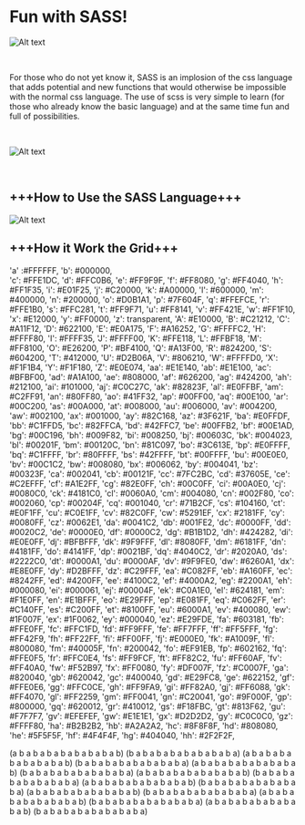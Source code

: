
<h1> Fun with SASS! </h1>

![Alt text](https://i.imgur.com/XiLsNZ7.jpg "SASS-PixelArt-Pack-by-Jonny-Banana")

</BR>

For those who do not yet know it, SASS is an implosion of the css language that adds potential and new functions that would otherwise be impossible with the normal css language.
The use of scss is very simple to learn (for those who already know the basic language) and at the same time fun and full of possibilities.

</BR>


![Alt text](https://i.imgur.com/faU4yUy.jpg "SASS-PixelArt-Pack-by-Jonny-Banana")

</BR>

<h2>+++How to Use the SASS Language+++</h2>

![Alt text](https://i.imgur.com/RaYTaDW.png "SASS-PixelArt-Pack-by-Jonny-Banana")



<h2>+++How it Work the Grid+++</h2>

'a' :#FFFFFF,
  'b': #000000,
  </BR>
  'c': #FFE1DC,
  'd': #FFC0B6,
  'e': #FF9F9F,
  'f': #FF8080,
  'g': #FF4040,
  'h': #FF1F35,
  'i': #E01F25,
  'j': #C20000,
  'k': #A00000,
  'l': #600000,
  'm': #400000,
  'n': #200000,
  'o': #D0B1A1,
  'p': #7F604F,
  'q': #FFEFCE,
  'r': #FFE1B0,
  's': #FFC281,
  't': #FF9F71,
  'u': #FF8141,
  'v': #FF421E,
  'w': #FF1F10,
  'x': #E12000,
  'y': #FF0000,
  'z': transparent,
  'A': #E10000,
  'B': #C21212,
  'C': #A11F12,
  'D': #622100,
  'E': #E0A175,
  'F': #A16252,
  'G': #FFFFC2,
  'H': #FFFF80,
  'I': #FFFF35,
  'J': #FFFF00,
  'K': #FFE118,
  'L': #FFBF18,
  'M': #FF8100,
  'O': #E26200,
  'P': #BF4100,
  'Q': #A13F00,
  'R': #824200,
  'S': #604200,
  'T': #412000,
  'U': #D2B06A,
  'V': #806210,
  'W': #FFFFD0,
  'X': #F1F1B4,
  'Y': #F1F180,
  'Z': #E0E074,
  'aa': #E1E140,
  'ab': #E1E100,
  'ac': #BFBF00,
  'ad': #A1A100,
  'ae': #808000,
  'af': #626200,
  'ag': #424200,
  'ah': #212100,
  'ai': #101000,
  'aj': #C0C27C,
  'ak': #82823F,
  'al': #E0FFBF,
  'am': #C2FF91,
  'an': #80FF80,
  'ao': #41FF32,
  'ap': #00FF00,
  'aq': #00E100,
  'ar': #00C200,
  'as': #00A000,
  'at': #008000,
  'au': #006000,
  'av': #004200,
  'aw': #002100,
  'ax': #001000,
  'ay': #82C168,
  'az': #3F621F,
  'ba': #E0FFDF,
  'bb': #C1FFD5,
  'bc': #82FFCA,
  'bd': #42FFC7,
  'be': #00FFB2,
  'bf': #00E1AD,
  'bg': #00C196,
  'bh': #009F82,
  'bi': #008250,
  'bj': #00603C,
  'bk': #004023,
  'bl': #00201F,
  'bm': #00120C,
  'bn': #81C097,
  'bo': #3C613E,
  'bp': #E0FFFF,
  'bq': #C1FFFF,
  'br': #80FFFF,
  'bs': #42FFFF,
  'bt': #00FFFF,
  'bu': #00E0E0,
  'bv': #00C1C2,
  'bw': #008080,
  'bx': #006062,
  'by': #004041,
  'bz': #00323F,
  'ca': #002041,
  'cb': #00121F,
  'cc': #7FC2BC,
  'cd': #37605E,
  'ce': #C2EFFF,
  'cf': #A1E2FF,
  'cg': #82E0FF,
  'ch': #00C0FF,
  'ci': #00A0E0,
  'cj': #0080C0,
  'ck': #4181C0,
  'cl': #0060A0,
  'cm': #004080,
  'cn': #002F80,
  'co': #002060,
  'cp': #00204F,
  'cq': #001040,
  'cr': #71B2CF,
  'cs': #104160,
  'ct': #E0F1FF,
  'cu': #C0E1FF,
  'cv': #82C0FF,
  'cw': #5291EF,
  'cx': #2181FF,
  'cy': #0080FF,
  'cz': #0062E1,
  'da': #0041C2,
  'db': #001FE2,
  'dc': #0000FF,
  'dd': #0020C2,
  'de': #0000E0,
  'df': #0000C2,
  'dg': #B1B1D2,
  'dh': #424282,
  'di': #E0E0FF,
  'dj': #BFBFFF,
  'dk': #9F9FFF,
  'dl': #8080FF,
  'dm': #6181FF,
  'dn': #4181FF,
  'do': #4141FF,
  'dp': #0021BF,
  'dq': #4040C2,
  'dr': #2020A0,
  'ds': #2222C0,
  'dt': #0000A1,
  'du': #0000AF,
  'dv': #9F9FE0,
  'dw': #6260A1,
  'dx': #E8E0FF,
  'dy': #D2BFFF,
  'dz': #C29FFF,
  'ea': #C082FF,
  'eb': #A160FF,
  'ec': #8242FF,
  'ed': #4200FF,
  'ee': #4100C2,
  'ef': #4000A2,
  'eg': #2200A1,
  'eh': #000080,
  'ei': #000061,
  'ej': #00004F,
  'ek': #C0A1E0,
  'el': #624181,
  'em': #F1E0FF,
  'en': #E1BFFF,
  'eo': #E29FFF,
  'ep': #E081FF,
  'eq': #C062FF,
  'er': #C140FF,
  'es': #C200FF,
  'et': #8100FF,
  'eu': #6000A1,
  'ev': #400080,
  'ew': #1F007F,
  'ex': #1F0062,
  'ey': #000040,
  'ez': #E29FDE,
  'fa': #603181,
  'fb': #FFE0FF,
  'fc': #FFC1FD,
  'fd': #FF9FFF,
  'fe': #FF7FFF,
  'ff': #FF5FFF,
  'fg': #FF42F9,
  'fh': #FF22FF,
  'fi': #FF00FF,
  'fj': #E000E0,
  'fk': #A1009F,
  'fl': #800080,
  'fm': #40005F,
  'fn': #200042,
  'fo': #EF91EB,
  'fp': #602162,
  'fq': #FFE0F5,
  'fr': #FFC0E4,
  'fs': #FF9FCF,
  'ft': #FF82C2,
  'fu': #FF60AF,
  'fv': #FF40A0,
  'fw': #F52B97,
  'fx': #FF0080,
  'fy': #DF007F,
  'fz': #C0007F,
  'ga': #820040,
  'gb': #620042,
  'gc': #400040,
  'gd': #E29FC8,
  'ge': #622152,
  'gf': #FFE0E6,
  'gg': #FFC0CE,
  'gh': #FF9FA9,
  'gi': #FF82A0,
  'gj': #FF6088,
  'gk': #FF4070,
  'gl': #FF2259,
  'gm': #FF0041,
  'gn': #C20041,
  'go': #9F000F,
  'gp': #800000,
  'gq': #620012,
  'gr': #410012,
  'gs': #F18FBC,
  'gt': #813F62,
  'gu': #F7F7F7,
  'gv': #EFEFEF,
  'gw': #E1E1E1,
  'gx': #D2D2D2,
  'gy': #C0C0C0,
  'gz': #FFFF80,
  'ha': #B2B2B2,
  'hb': #A2A2A2,
  'hc': #8F8F8F,
  'hd': #808080,
  'he': #5F5F5F,
  'hf': #4F4F4F,
  'hg': #404040,
  'hh': #2F2F2F,
  
  
  
  (a b a b a b a b a b a b a b a b)
  (b a b a b a b a b a b a b a b a)
	(a b a b a b a b a b a b a b a b)
  (b a b a b a b a b a b a b a b a)
	(a b a b a b a b a b a b a b a b)
  (b a b a b a b a b a b a b a b a)
	(a b a b a b a b a b a b a b a b)
  (b a b a b a b a b a b a b a b a)
	(a b a b a b a b a b a b a b a b)
  (b a b a b a b a b a b a b a b a)
	(a b a b a b a b a b a b a b a b)
  (b a b a b a b a b a b a b a b a)
	(a b a b a b a b a b a b a b a b)
  (b a b a b a b a b a b a b a b a)
	(a b a b a b a b a b a b a b a b)
  (b a b a b a b a b a b a b a b a)
	
  
  
